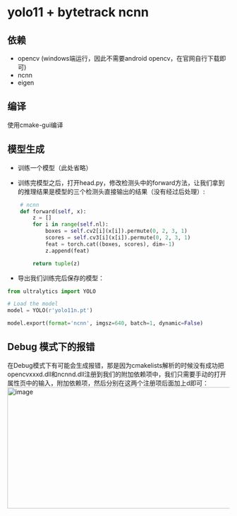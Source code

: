 # yolo11 + bytetrack ncnn

## 依赖
* opencv (windows端运行，因此不需要android opencv，在官网自行下载即可)
* ncnn 
* eigen

## 编译
使用cmake-gui编译


## 模型生成
* 训练一个模型（此处省略）

* 训练完模型之后，打开head.py，修改检测头中的forward方法，让我们拿到的推理结果是模型的三个检测头直接输出的结果（没有经过后处理）:
```python
    # ncnn
    def forward(self, x):
        z = []
        for i in range(self.nl):
            boxes = self.cv2[i](x[i]).permute(0, 2, 3, 1)
            scores = self.cv3[i](x[i]).permute(0, 2, 3, 1)
            feat = torch.cat((boxes, scores), dim=-1)
            z.append(feat)

        return tuple(z)
```

* 导出我们训练完后保存的模型：
```python
from ultralytics import YOLO

# Load the model
model = YOLO(r'yolo11n.pt')

model.export(format='ncnn', imgsz=640, batch=1, dynamic=False)
```


## Debug 模式下的报错
在Debug模式下有可能会生成报错，那是因为cmakelists解析的时候没有成功把opencvxxxd.dll和ncnnd.dll注册到我们的附加依赖项中，我们只需要手动的打开属性页中的输入，附加依赖项，然后分别在这两个注册项后面加上d即可：
<img width="659" height="275" alt="image" src="https://github.com/user-attachments/assets/7127807a-62e5-4a26-9808-77723ec214f2" />
